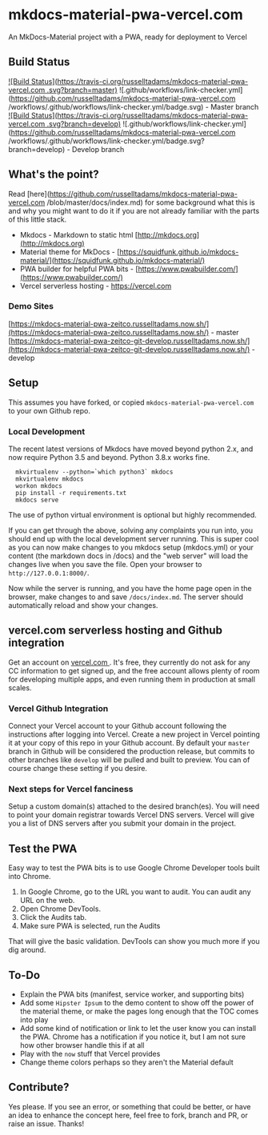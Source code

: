# mkdocs-material-pwa-vercel.com
An MkDocs-Material project with a PWA, ready for deployment to Vercel  

## Build Status

[![Build Status](https://travis-ci.org/russelltadams/mkdocs-material-pwa-vercel.com .svg?branch=master)](https://travis-ci.org/russelltadams/mkdocs-material-pwa-vercel.com ) ![.github/workflows/link-checker.yml](https://github.com/russelltadams/mkdocs-material-pwa-vercel.com /workflows/.github/workflows/link-checker.yml/badge.svg) - Master branch  
[![Build Status](https://travis-ci.org/russelltadams/mkdocs-material-pwa-vercel.com .svg?branch=develop)](https://travis-ci.org/russelltadams/mkdocs-material-pwa-vercel.com ) ![.github/workflows/link-checker.yml](https://github.com/russelltadams/mkdocs-material-pwa-vercel.com /workflows/.github/workflows/link-checker.yml/badge.svg?branch=develop) - Develop branch  



## What's the point?

Read [here](https://github.com/russelltadams/mkdocs-material-pwa-vercel.com /blob/master/docs/index.md) for some background what this is and why you might want to do it if you are not already familiar with the parts of this little stack.

* Mkdocs - Markdown to static html [http://mkdocs.org](http://mkdocs.org)
* Material theme for MkDocs - [https://squidfunk.github.io/mkdocs-material/](https://squidfunk.github.io/mkdocs-material/)
* PWA builder for helpful PWA bits - [https://www.pwabuilder.com/](https://www.pwabuilder.com/)  
* Vercel serverless hosting - [https://vercel.com ](https://vercel.com )  

### Demo Sites

[https://mkdocs-material-pwa-zeitco.russelltadams.now.sh/](https://mkdocs-material-pwa-zeitco.russelltadams.now.sh/) - master  
[https://mkdocs-material-pwa-zeitco-git-develop.russelltadams.now.sh/](https://mkdocs-material-pwa-zeitco-git-develop.russelltadams.now.sh/) - develop

## Setup

This assumes you have forked, or copied `mkdocs-material-pwa-vercel.com ` to your own Github repo.   

### Local Development

The recent latest versions of Mkdocs have moved beyond python 2.x, and now require Python 3.5 and beyond. Python 3.8.x works fine.  

```shell
  mkvirtualenv --python=`which python3` mkdocs
  mkvirtualenv mkdocs
  workon mkdocs
  pip install -r requirements.txt
  mkdocs serve
```
The use of python virtual environment is optional but highly recommended.

If you can get through the above, solving any complaints you run into, you should end up with the local development server running. This is super cool as you can now make changes to you mkdocs setup (mkdocs.yml) or your content (the markdown docs in /docs) and the "web server" will load the changes live when you save the file. Open your browser to `http://127.0.0.1:8000/`.

Now while the server is running, and you have the home page open in the browser, make changes to and save `/docs/index.md`. The server should automatically reload and show your changes.

## vercel.com  serverless hosting and Github integration

Get an account on [vercel.com ](https://vercel.com ).  It's free, they currently do not ask for any CC information to get signed up, and the free account allows plenty of room for developing multiple apps, and even running them in production at small scales.

### Vercel Github Integration

Connect your Vercel account to your Github account following the instructions after logging into Vercel. Create a new project in Vercel pointing it at your copy of this repo in your Github account. By default your `master` branch in Github will be considered the production release, but commits to other branches like `develop` will be pulled and built to preview. You can of course change these setting if you desire.

### Next steps for Vercel fanciness

Setup a custom domain(s) attached to the desired branch(es). You will need to point your domain registrar towards Vercel DNS servers. Vercel will give you a list of DNS servers after you submit your domain in the project.

## Test the PWA

Easy way to test the PWA bits is to use Google Chrome Developer tools built into Chrome.

1. In Google Chrome, go to the URL you want to audit. You can audit any URL on the web.
1. Open Chrome DevTools.
1. Click the Audits tab.
1. Make sure PWA is selected, run the Audits  

That will give the basic validation. DevTools can show you much more if you dig around.   

## To-Do

* Explain the PWA bits (manifest, service worker, and supporting bits)
* Add some `Hipster Ipsum` to the demo content to show off the power of the material theme, or make the pages long enough that the TOC comes into play  
* Add some kind of notification or link to let the user know you can install the PWA. Chrome has a notification if you notice it, but I am not sure how other browser handle this if at all  
* Play with the `now` stuff that Vercel provides  
* Change theme colors perhaps so they aren't the Material default

## Contribute?

Yes please. If you see an error, or something that could be better, or have an idea to enhance the concept here, feel free to fork, branch and PR, or raise an issue. Thanks!
